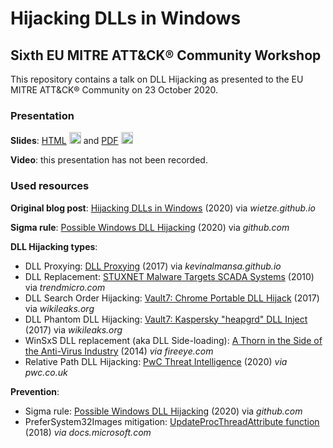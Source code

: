 # Hijacking DLLs in Windows
## Sixth EU MITRE ATT&CK® Community Workshop

This repository contains a talk on DLL Hijacking as presented to the EU MITRE ATT&CK® Community on 23 October 2020.

### Presentation
**Slides**: [HTML](https://wietze.github.io/mitre-eu-2020/) <img src="https://wietze.github.io/img/html.svg" alt="HTML" width="19"/> and [PDF](https://wietze.github.io/mitre-eu-2020/slides.pdf) <img src="https://wietze.github.io/img/pdf.svg" alt="PDF" width="19"/>

**Video**: this presentation has not been recorded.

### Used resources

**Original blog post**: [Hijacking DLLs in Windows](https://wietze.github.io/blog/hijacking-dlls-in-windows) (2020) via _wietze.github.io_

**Sigma rule**: [Possible Windows DLL Hijacking](https://github.com/wietze/windows-dll-hijacking/blob/master/possible_windows_dll_hijacking.yml) (2020) via _github.com_

**DLL Hijacking types**:
- DLL Proxying: [DLL Proxying](https://kevinalmansa.github.io/application%20security/DLL-Proxying/) (2017) via _kevinalmansa.github.io_
- DLL Replacement: [STUXNET Malware Targets SCADA Systems](https://www.trendmicro.com/vinfo/de/threat-encyclopedia/web-attack/54/stuxnet-malware-targets-scada-systems) (2010) via _trendmicro.com_
- DLL Search Order Hijacking: [Vault7: Chrome Portable DLL Hijack](https://wikileaks.org/ciav7p1/cms/page_27492385.html) (2017) via _wikileaks.org_
- DLL Phantom DLL Hijacking: [Vault7: Kaspersky "heapgrd" DLL Inject](https://wikileaks.org/ciav7p1/cms/page_3375327.html) (2017) via _wikileaks.org_
- WinSxS DLL replacement (aka DLL Side-loading): [A Thorn in the Side of the Anti-Virus Industry](https://www.fireeye.com/content/dam/fireeye-www/global/en/current-threats/pdfs/rpt-dll-sideloading.pdf) (2014) _via fireeye.com_
- Relative Path DLL Hijacking: [PwC Threat Intelligence](https://www.pwc.co.uk/issues/cyber-security-services/cyber-threat-intelligence.html) (2020) _via pwc.co.uk_

**Prevention**:
- Sigma rule: [Possible Windows DLL Hijacking](https://github.com/wietze/windows-dll-hijacking/blob/master/possible_windows_dll_hijacking.yml) (2020) via _github.com_
- PreferSystem32Images mitigation: [UpdateProcThreadAttribute function](https://docs.microsoft.com/en-us/windows/win32/api/processthreadsapi/nf-processthreadsapi-updateprocthreadattribute) (2018) _via docs.microsoft.com_

